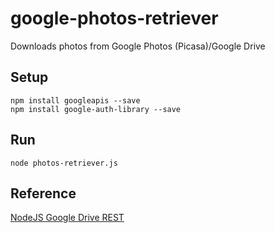 # google-photos-retriever
Downloads photos from Google Photos (Picasa)/Google Drive

## Setup
```shell
npm install googleapis --save
npm install google-auth-library --save
```

## Run
```shell
node photos-retriever.js
```

## Reference
[NodeJS Google Drive REST](https://developers.google.com/drive/v3/web/quickstart/nodejs)
